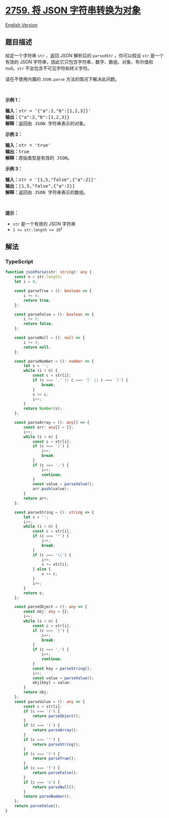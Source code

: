 # [2759. 将 JSON 字符串转换为对象](https://leetcode.cn/problems/convert-json-string-to-object)

[English Version](/solution/2700-2799/2759.Convert%20JSON%20String%20to%20Object/README_EN.md)

## 题目描述

<!-- 这里写题目描述 -->

<p>给定一个字符串 <code>str</code> ，返回 JSON 解析后的 <code>parsedStr</code> 。你可以假设 <code>str</code> 是一个有效的 JSON 字符串，因此它只包含字符串、数字、数组、对象、布尔值和 null。<code>str</code> 不会包含不可见字符和转义字符。</p>

<p>请在不使用内置的 <code>JSON.parse</code> 方法的情况下解决此问题。</p>

<p>&nbsp;</p>

<p><strong class="example">示例 1：</strong></p>

<pre>
<b>输入：</b>str = '{"a":2,"b":[1,2,3]}'
<b>输出：</b>{"a":2,"b":[1,2,3]}
<b>解释：</b>返回由 JSON 字符串表示的对象。</pre>

<p><strong class="example">示例 2：</strong></p>

<pre>
<b>输入：</b>str = 'true'
<b>输出：</b>true
<b>解释：</b>原始类型是有效的 JSON。</pre>

<p><strong class="example">示例 3：</strong></p>

<pre>
<b>输入：</b>str = '[1,5,"false",{"a":2}]'
<b>输出：</b>[1,5,"false",{"a":2}]
<b>解释：</b>返回由 JSON 字符串表示的数组。</pre>

<p>&nbsp;</p>

<p><strong>提示：</strong></p>

<ul>
	<li><code>str</code> 是一个有效的 JSON 字符串</li>
	<li><code>1 &lt;= str.length &lt;= 10<sup>5</sup></code></li>
</ul>

## 解法

<!-- 这里可写通用的实现逻辑 -->

<!-- tabs:start -->

### **TypeScript**

<!-- 这里可写当前语言的特殊实现逻辑 -->

```ts
function jsonParse(str: string): any {
    const n = str.length;
    let i = 0;

    const parseTrue = (): boolean => {
        i += 4;
        return true;
    };

    const parseFalse = (): boolean => {
        i += 5;
        return false;
    };

    const parseNull = (): null => {
        i += 4;
        return null;
    };

    const parseNumber = (): number => {
        let s = '';
        while (i < n) {
            const c = str[i];
            if (c === ',' || c === '}' || c === ']') {
                break;
            }
            s += c;
            i++;
        }
        return Number(s);
    };

    const parseArray = (): any[] => {
        const arr: any[] = [];
        i++;
        while (i < n) {
            const c = str[i];
            if (c === ']') {
                i++;
                break;
            }
            if (c === ',') {
                i++;
                continue;
            }
            const value = parseValue();
            arr.push(value);
        }
        return arr;
    };

    const parseString = (): string => {
        let s = '';
        i++;
        while (i < n) {
            const c = str[i];
            if (c === '"') {
                i++;
                break;
            }
            if (c === '\\') {
                i++;
                s += str[i];
            } else {
                s += c;
            }
            i++;
        }
        return s;
    };

    const parseObject = (): any => {
        const obj: any = {};
        i++;
        while (i < n) {
            const c = str[i];
            if (c === '}') {
                i++;
                break;
            }
            if (c === ',') {
                i++;
                continue;
            }
            const key = parseString();
            i++;
            const value = parseValue();
            obj[key] = value;
        }
        return obj;
    };
    const parseValue = (): any => {
        const c = str[i];
        if (c === '{') {
            return parseObject();
        }
        if (c === '[') {
            return parseArray();
        }
        if (c === '"') {
            return parseString();
        }
        if (c === 't') {
            return parseTrue();
        }
        if (c === 'f') {
            return parseFalse();
        }
        if (c === 'n') {
            return parseNull();
        }
        return parseNumber();
    };
    return parseValue();
}
```

<!-- tabs:end -->
